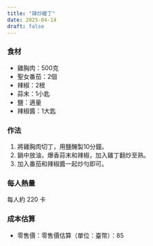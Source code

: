 ```yaml
---
title: "辣炒雞丁"
date: 2025-04-14
draft: false
---
```


### 食材

- 雞胸肉：500克
- 聖女番茄：2個
- 辣椒：2根
- 蒜末：1小匙
- 鹽：適量
- 辣椒醬：1大匙

### 作法

1. 將雞胸肉切丁，用鹽醃製10分鐘。
2. 鍋中放油，爆香蒜末和辣椒，加入雞丁翻炒至熟。
3. 加入番茄和辣椒醬一起炒勻即可。

### 每人熱量  
每人約 220 卡

### 成本估算
- 零售價：零售價估算（單位：臺幣）：85
